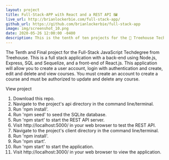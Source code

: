 ```yaml
---
layout: project
title: Full-Stack-APP with React and a REST API 🖼️
live_url: http://brianlockerbie.com/full-stack-app/
github_url: https://github.com/brianlockerbie/full-stack-app
image: img/screenshot_10.png
date: 2020-05-26 12:00:00 -0400
description: This is the tenth of ten projects for the 🏡 Treehouse TechDegree Full Stack JavaScript. 
---
```

The Tenth and Final project for the Full-Stack JavaScript Techdegree from Treehouse. This is a full stack application with a back-end using Node.js, Express, SQL and Sequelize, and a front-end of React.js. This application will allow you to create a user account, login with authentication and create, edit and delete and view courses. You must create an account to create a course and must be authorized to update and delete any course.

View project
1. Download this repo.
2. Navigate to the project's api directory in the command line/terminal.
3. Run 'npm install'.
4. Run 'npm seed' to seed the SQLite database.
5. Run 'npm start' to start the REST API server.
6. Visit http://localhost:5000/ in your web browser to test the REST API.
7. Navigate to the project's client directory in the command line/terminal.
8. Run 'npm install'.
9. Run 'npm start'.
10. Run 'npm start' to start the application.
11. Visit http://localhost:3000/ in your web browser to view the application.